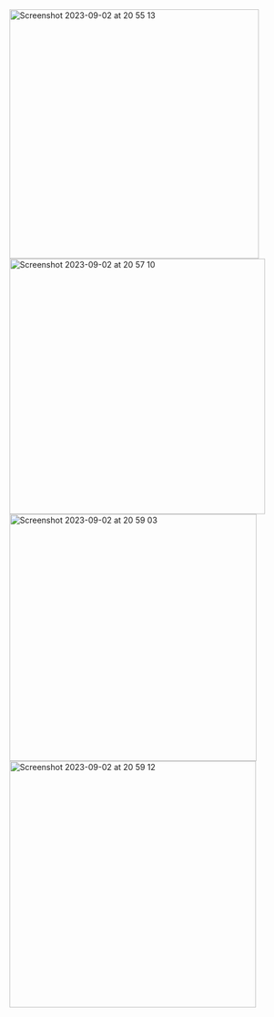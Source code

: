 <img width="438" alt="Screenshot 2023-09-02 at 20 55 13" src="https://github.com/TodePond/Winchromac/assets/15892272/e58ef23b-22d8-47a7-ad06-151441e08dd0">
<img width="449" alt="Screenshot 2023-09-02 at 20 57 10" src="https://github.com/TodePond/Winchromac/assets/15892272/80e42ed5-ae45-409c-a851-42d315e4d55d">
<img width="434" alt="Screenshot 2023-09-02 at 20 59 03" src="https://github.com/TodePond/Winchromac/assets/15892272/ff852b17-ee89-44c7-8f32-f0cdacf1a64a">
<img width="433" alt="Screenshot 2023-09-02 at 20 59 12" src="https://github.com/TodePond/Winchromac/assets/15892272/baa75a10-e723-4276-a681-ce18e2325b05">

